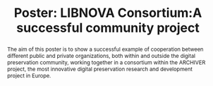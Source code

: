 ---
abstract: The aim of this poster is to show a successful example of cooperation between
  different public and private organizations, both within and outside the digital
  preservation community, working together in a consortium within the ARCHIVER project,
  the most innovative digital preservation research and development project in Europe.
creators:
- Redondo, Teo
date: null
document_url: https://az659834.vo.msecnd.net/eventsairwesteuprod/production-inconference-public/1d2e673fd25b48ccad412b4f17cea4e1
grand_parent: iPRES
institutions:
- Libnova
keywords:
- community project
- research data management
landing_page_url: null
language: eng
layout: publication
license: CC-BY 4.0 International
notes_url: null
parent: iPRES 2022
presentation_url: null
publication_type: poster
size: null
source_name: iPRES
title: 'Poster: LIBNOVA Consortium:A successful community project'
year: 2022
---